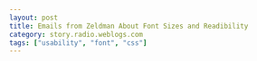 ```yaml
---
layout: post
title: Emails from Zeldman About Font Sizes and Readibility
category: story.radio.weblogs.com
tags: ["usability", "font", "css"]
---
```

<head>
<meta http-equiv="Content-Type" content="text/html; charset=UTF-8">
    <meta http-equiv="Expires" content="Mon, 01 Jan 1990 01:00:00 GMT">
    <title>Emails from Zeldman About Font Sizes and Readibility</title>
    <style type="text/css">
      body {
        margin-top: 0px;
        margin-left: 0px;
        margin-right: 0px;
        margin-bottom: 0px;
        }

      body, td, p {
        font-family: verdana, sans-serif;
        font-size: 90%;
        }

      h2 { 
        font-family: Verdana, Arial, Helvetica, sans-serif; font-size: 24px; font-weight: bold
        }
      .header {
        font-family: Verdana, Arial, Helvetica, sans-serif; font-size: 40px; font-weight: bold
        }
      .realsmall {
        font-family: Verdana, Arial, Helvetica, sans-serif; font-size: 9px;
        }
      .small {
        font-family: Verdana, Arial, Helvetica, sans-serif; font-size: 10px;
        }
      </style>
    </head>

| 

 |

| ![](http://radio.weblogs.com/0103807/images/trans60x60.gif)  
 | Last updated: 6/16/2002; 10:21:42 AM  
 | ![](http://radio.weblogs.com/0103807/images/trans60x60.gif) |

| ![](http://radio.weblogs.com/0103807/images/trans60x1.gif)  
 | 

<font size="+3"><b><a href="http://radio.weblogs.com/0103807/" style="color:black; text-decoration:none">The FuzzyBlog!</a></b></font>  
_Marketing 101. Consulting 101. PHP Consulting. Random geeky stuff. I Blog Therefore I Am._

<font size="+1"><b>Emails from Zeldman About Font Sizes and Readibility</b></font>

General Comment: Jeffrey Zeldman gave me such a wonderful response to a random question, from someone that he didn't know from, well, Adam, made me a fan for life.&nbsp; Thanks Jeffrey.

Jeffrey's First Response to my less than informed email:

<font size="2">
<p>have you tried using the text-size buttons?</p>
<p><a href="http://www.alistapart.com/stories/doctype/">http://www.alistapart.com/stories/doctype/</a></p>
<p>right hand nav bar.</p>
<p>two buttons:</p>
<p>default style - bigger text</p>
<p>link: about the buttons:</p>
<p><a href="http://www.alistapart.com/switcher.html">http://www.alistapart.com/switcher.html</a></p>
<p>article: how to build your own style sheet switcher:</p>
<p><a href="http://www.alistapart.com/stories/alternate/">http://www.alistapart.com/stories/alternate/</a></p>
<p>according to CSS2 (and accessibility), all text should be </p>
<p>able to scale if the viewer requires it.</p>
<p>opera allows this.</p>
<p>ie5/mac has text zoom (since march 2000).</p>
<p>mozilla has the same thing.</p>
<p>IE/win still will not allow text to be resized when it is set </p>
<p>in pixels.</p>
<p>through <a href="http://www.webstandards.org/">http://www.webstandards.org/</a> i have been arguing with </p>
<p>them about this for several years, but so far i cannot convince them </p>
<p>to allow text set in pixels to be resized.</p>
<p>so we developed the style switcher to work around that defect </p>
<p>in IE/win.</p>
<p>i use the style switcher at <a href="http://www.alistapart.com/">http://www.alistapart.com/</a> and </p>
<p><a href="http://www.zeldman.com/">http://www.zeldman.com/</a> and we will use something similar in the </p>
<p>upcoming version of <a href="http://www.webstandards.org/">http://www.webstandards.org/</a>.</p>
<p>as to why i use px instead of ems, it's to avoid inheritance </p>
<p>problems and cross-platform problems with ems, which often make </p>
<p>ems-based pages LESS, not more accessible.</p>
<p>( <a href="http://www.alistapart.com/stories/fear4/">http://www.alistapart.com/stories/fear4/</a> , an old ALA </p>
<p>article, explains why.)</p>
<p>see also: <a href="http://www.zeldman.com/daily/faq.html#pixels">http://www.zeldman.com/daily/faq.html#pixels</a></p>
<p>hope this helps!</p>
<p>jeffrey</p>
<p> </p>
<p> </p>
<p>At 8:29 AM -0400 4/13/02, <a href="mailto:webmaster@zeldman.com">webmaster@zeldman.com</a> wrote:</p>
<p>&gt;appellation=Scott Johnson</p>
<p>&gt;<a href="mailto:at=sjohnson@fuzzygroup.com">at=sjohnson@fuzzygroup.com</a></p>
<p>&gt;<a href="home_at=http://www.fuzzygroup.com/">home_at=http://www.fuzzygroup.com/</a></p>
<p>&gt;my_thoughts=Hi,</p>
<p>&gt;</p>
<p>&gt;I love your stuff and have for a long time but I have a long </p>
<p>&gt;standing gripe about ALA. Your CSS has disabled the View menu's </p>
<p>&gt;Text Size command in IE. Like a lot of web designers, I run high </p>
<p>&gt;res -- 1600x1200 and when I try to read ALA, it makes my eyes hurt! </p>
<p>&gt;Sure, I can downscale my resolution but that seems silly.</p>
<p>&gt;</p>
<p>&gt;Given that ALA is covering accessibility recently, isn't this part </p>
<p>&gt;of it, shouldn't it be accessible itself?</p>
<p>&gt;</p>
<p>&gt;I totally understand the need to look cool but given that ALA is </p>
<p>&gt;content designed to be read, shouldn't it be easy for people to read </p>
<p>&gt;it?</p>
<p>&gt;</p>
<p>&gt;Thanks</p>
<p>&gt;Scott</p>
<p>&gt;<a href="mailto:recipient=jeffrey@zeldman.com">recipient=jeffrey@zeldman.com</a></p>
<p>-- </p>
<p><a href="http://www.zeldman.com/">http://www.zeldman.com/</a> Take daily while symptoms persist</p>
<p><a href="http://www.alistapart.com/">http://www.alistapart.com/</a> A List Apart, for people who make websites</p>
<p> </p></font>

  
  

<script language="JavaScript" type="text/javascript"><!--
	var imageUrl = "http://subhonker6.userland.com/weblogStats/count.gif";
	var imageTag = "<img src=\"" + imageUrl + "?group=radio1&usernum=103807&referer=" + escape (document.referrer) + "\" height=\"1\" width=\"1\">";
	document.write (imageTag);
	//--></script>

 | ![](http://radio.weblogs.com/0103807/images/trans60x1.gif)  
 |
| ![](http://radio.weblogs.com/0103807/images/trans60x60.gif)  
 | Copyright 2002 © The FuzzyStuff  
 | ![](http://radio.weblogs.com/0103807/images/trans60x60.gif)  
 |

